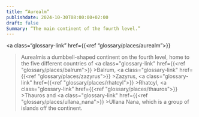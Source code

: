 ```yaml
---
title: “Aurealm”
publishdate: 2024-10-30T08:00:00+02:00
draft: false
Summary: “The main continent of the fourth level.”
---
```


<a class=“glossary-link” href={{<ref “glossary/places/aurealm”>}}
>Aurealm</a>is a dumbbell-shaped continent on the fourth level, home to the
five different countries of <a class="glossary-link" href={{<ref
"glossary/places/balrum">}} >Balrum</a>, <a class="glossary-link" href={{<ref
"glossary/places/zazyrus">}} >Zazyrus</a>, <a class="glossary-link" href={{<ref
"glossary/places/rhatcyl">}} >Rhatcyl</a>, <a class="glossary-link" href={{<ref
"glossary/places/thauros">}} >Thauros</a> and <a class="glossary-link"
href={{<ref "glossary/places/ullana_nana">}} >Ullana Nana</a>, which is a group
of islands off the continent.
